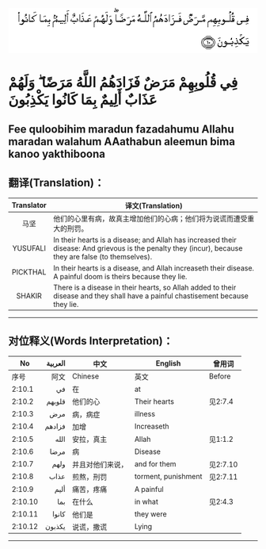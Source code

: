 ![002:010](images/002_010.gif)

#  فِي قُلُوبِهِمْ مَرَضٌ فَزَادَهُمُ اللَّهُ مَرَضًا ۖ وَلَهُمْ عَذَابٌ أَلِيمٌ بِمَا كَانُوا يَكْذِبُونَ 

## Fee quloobihim maradun fazadahumu Allahu maradan walahum AAathabun aleemun bima kanoo yakthiboona

## 翻译(Translation)：

| Translator | 译文(Translation)                                            |
|:----------:| ------------------------------------------------------------ |
| 马坚       | 他们的心里有病，故真主增加他们的心病；他们将为说谎而遭受重大的刑罚。 |
| YUSUFALI   | In their hearts is a disease; and Allah has increased their disease: And grievous is the penalty they (incur), because they are false (to themselves). |
| PICKTHAL   | In their hearts is a disease, and Allah increaseth their disease. A painful doom is theirs because they lie. |
| SHAKIR     | There is a disease in their hearts, so Allah added to their disease and they shall have a painful chastisement because they lie. |

---

## 对位释义(Words Interpretation)：

| No      | العربية | 中文             | English             | 曾用词   |
| ------- | -------:| ---------------- | ------------------- | -------- |
| 序号    | 阿文    | Chinese          | 英文                | Before   |
| 2:10.1  | في      | 在               | at                  |          |
| 2:10.2  | قلوبهم  | 他们的心         | Their hearts        | 见2:7.4  |
| 2:10.3  | مرض     | 病，病症         | illness             |          |
| 2:10.4  | فزادهم  | 加增             | Increaseth          |          |
| 2:10.5  | الله    | 安拉，真主       | Allah               | 见1:1.2  |
| 2:10.6  | مرضا    | 病               | Disease             |          |
| 2:10.7  | ولهم    | 并且对他们来说， | and for them        | 见2:7.10 |
| 2:10.8  | عذاب    | 煎熬，刑罚       | torment, punishment | 见2:7.11 |
| 2:10.9  | أليم    | 痛苦，疼痛       | A painful           |          |
| 2:10.10 | بما     | 在什么           | in what             | 见2:4.3  |
| 2:10.11 | كانوا   | 他们是           | they were           |          |
| 2:10.12 | يكذبون  | 说谎，撒谎       | Lying               |          |

---
